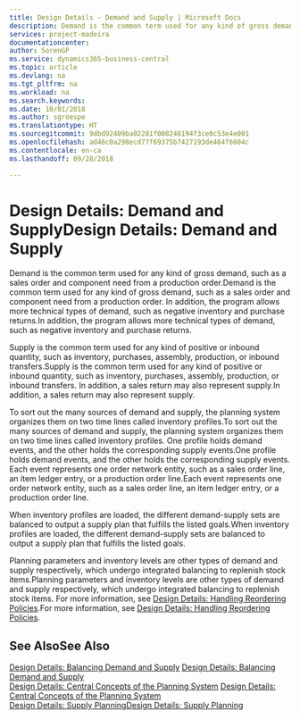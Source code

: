 ```yaml
---
title: Design Details - Demand and Supply | Microsoft Docs
description: Demand is the common term used for any kind of gross demand, such as a sales order and component need from a production order. In addition, the program allows more technical types of demand, such as negative inventory and purchase returns.
services: project-madeira
documentationcenter: 
author: SorenGP
ms.service: dynamics365-business-central
ms.topic: article
ms.devlang: na
ms.tgt_pltfrm: na
ms.workload: na
ms.search.keywords: 
ms.date: 10/01/2018
ms.author: sgroespe
ms.translationtype: HT
ms.sourcegitcommit: 9dbd92409ba02281f008246194f3ce0c53e4e001
ms.openlocfilehash: ad46c0a298ecd77f69375b7427193de464f6604c
ms.contentlocale: en-ca
ms.lasthandoff: 09/28/2018

---
```

# <a name="design-details-demand-and-supply"></a><span data-ttu-id="1eafd-104">Design Details: Demand and Supply</span><span class="sxs-lookup"><span data-stu-id="1eafd-104">Design Details: Demand and Supply</span></span>
<span data-ttu-id="1eafd-105">Demand is the common term used for any kind of gross demand, such as a sales order and component need from a production order.</span><span class="sxs-lookup"><span data-stu-id="1eafd-105">Demand is the common term used for any kind of gross demand, such as a sales order and component need from a production order.</span></span> <span data-ttu-id="1eafd-106">In addition, the program allows more technical types of demand, such as negative inventory and purchase returns.</span><span class="sxs-lookup"><span data-stu-id="1eafd-106">In addition, the program allows more technical types of demand, such as negative inventory and purchase returns.</span></span>  
  
 <span data-ttu-id="1eafd-107">Supply is the common term used for any kind of positive or inbound quantity, such as inventory, purchases, assembly, production, or inbound transfers.</span><span class="sxs-lookup"><span data-stu-id="1eafd-107">Supply is the common term used for any kind of positive or inbound quantity, such as inventory, purchases, assembly, production, or inbound transfers.</span></span> <span data-ttu-id="1eafd-108">In addition, a sales return may also represent supply.</span><span class="sxs-lookup"><span data-stu-id="1eafd-108">In addition, a sales return may also represent supply.</span></span>  
  
 <span data-ttu-id="1eafd-109">To sort out the many sources of demand and supply, the planning system organizes them on two time lines called inventory profiles.</span><span class="sxs-lookup"><span data-stu-id="1eafd-109">To sort out the many sources of demand and supply, the planning system organizes them on two time lines called inventory profiles.</span></span> <span data-ttu-id="1eafd-110">One profile holds demand events, and the other holds the corresponding supply events.</span><span class="sxs-lookup"><span data-stu-id="1eafd-110">One profile holds demand events, and the other holds the corresponding supply events.</span></span> <span data-ttu-id="1eafd-111">Each event represents one order network entity, such as a sales order line, an item ledger entry, or a production order line.</span><span class="sxs-lookup"><span data-stu-id="1eafd-111">Each event represents one order network entity, such as a sales order line, an item ledger entry, or a production order line.</span></span>  
  
 <span data-ttu-id="1eafd-112">When inventory profiles are loaded, the different demand-supply sets are balanced to output a supply plan that fulfills the listed goals.</span><span class="sxs-lookup"><span data-stu-id="1eafd-112">When inventory profiles are loaded, the different demand-supply sets are balanced to output a supply plan that fulfills the listed goals.</span></span>  
  
 <span data-ttu-id="1eafd-113">Planning parameters and inventory levels are other types of demand and supply respectively, which undergo integrated balancing to replenish stock items.</span><span class="sxs-lookup"><span data-stu-id="1eafd-113">Planning parameters and inventory levels are other types of demand and supply respectively, which undergo integrated balancing to replenish stock items.</span></span> <span data-ttu-id="1eafd-114">For more information, see [Design Details: Handling Reordering Policies](design-details-handling-reordering-policies.md).</span><span class="sxs-lookup"><span data-stu-id="1eafd-114">For more information, see [Design Details: Handling Reordering Policies](design-details-handling-reordering-policies.md).</span></span>  
  
## <a name="see-also"></a><span data-ttu-id="1eafd-115">See Also</span><span class="sxs-lookup"><span data-stu-id="1eafd-115">See Also</span></span>  
 <span data-ttu-id="1eafd-116">[Design Details: Balancing Demand and Supply](design-details-balancing-demand-and-supply.md) </span><span class="sxs-lookup"><span data-stu-id="1eafd-116">[Design Details: Balancing Demand and Supply](design-details-balancing-demand-and-supply.md) </span></span>  
 <span data-ttu-id="1eafd-117">[Design Details: Central Concepts of the Planning System](design-details-central-concepts-of-the-planning-system.md) </span><span class="sxs-lookup"><span data-stu-id="1eafd-117">[Design Details: Central Concepts of the Planning System](design-details-central-concepts-of-the-planning-system.md) </span></span>  
 [<span data-ttu-id="1eafd-118">Design Details: Supply Planning</span><span class="sxs-lookup"><span data-stu-id="1eafd-118">Design Details: Supply Planning</span></span>](design-details-supply-planning.md)

